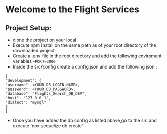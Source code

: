  
# Welcome to the Flight Services

## Project Setup:

- clone the project on your local
- Execute npm install on the same path as of your root directory of the downloaded project
- Create a .env file in the root directory and add the following enviroment variables -`PORT=3000`
- Inside the src/config create a config.json and add the following json :

```
{
"development": {
"username": <YOUR_DB_LOGIN_NAME>,
"password": <YOUR_DB_PASSWORD>,
"database": "Flights_Search_DB_DEV",
"host": "127.0.0.1",
"dialect": "mysql"
}
}

```

- Once you have added the db config as listed above,go to the src and execute 'npx sequelize db:create'
